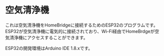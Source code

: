 # 空気清浄機
これは空気清浄機をHomeBridgeに接続するためのESP32のプログラムです。
ESP32が空気清浄機に電気的に接続されており、Wi-Fi経由でHomeBrdgeが空気清浄機にアクセスすることができます。

ESP32の開発環境はArduino IDE 1.8.xです。